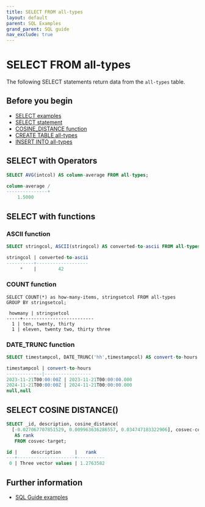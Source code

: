 ```yaml
---
title: SELECT FROM all-types
layout: default
parent: SQL Examples
grand_parent: SQL guide
nav_exclude: true
---
```

# SELECT FROM all-types

The following SELECT statements return data from the `all-types` table.

## Before you begin
* [SELECT examples](/docs/sql-guide/examples/sql-eg-home/#select-examples)
* [SELECT statement](/docs/sql-guide/statements/statement-select)
* [COSINE_DISTANCE function](/docs/sql-guide/functions/function-cosine-distance)
* [CREATE TABLE all-types](/docs/sql-guide/examples/sql-eg-table/sql-eg-table-create-all-types)
* [INSERT INTO all-types](/docs/sql-guide/examples/sql-eg-insert/sql-eg-insert-all-types)

## SELECT with Operators

```sql
SELECT AVG(intcol) AS column-average FROM all-types;

column-average /
---------------+
    1.5000
```

## SELECT with functions

### ASCII function

```sql
SELECT stringcol, ASCII(stringcol) AS converted-to-ascii FROM all-types WHERE _id=3;

stringcol | converted-to-ascii
----------+-------------------
     *    |        42
```

### COUNT function
```
SELECT COUNT(*) as how-many-items, stringsetcol FROM all-types
GROUP BY stringsetcol;

 howmany | stringsetcol
-----+--------------------------
  1 | ten, twenty, thirty
  1 | eleven, twenty two, thirty three
```

### DATE_TRUNC function

```sql
SELECT timestampcol, DATE_TRUNC('hh',timestampcol) AS convert-to-hours FROM all-types;

timestampcol | convert-to-hours
-------------|-----------------
2023-11-21T00:00:00Z | 2023-11-21T00:00:00.000
2024-11-21T00:00:00Z | 2024-11-21T00:00:00.000
null,null
```




## SELECT COSINE DISTANCE()

```sql
SELECT _id, description, cosine_distance(
  [-0.027067707851529, 0.009963636286557, 0.034747183322906], cosvec-col)
   AS rank
   FROM cosvec-target;

id |     description     |   rank
---+---------------------+----------
 0 | Three vector values | 1.2763582

```

## Further information

* [SQL Guide examples](/docs/sql-guide/examples/sql-eg-home)
